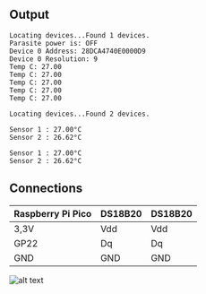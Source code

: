 ## Output
```
Locating devices...Found 1 devices.
Parasite power is: OFF
Device 0 Address: 28DCA4740E0000D9
Device 0 Resolution: 9
Temp C: 27.00
Temp C: 27.00
Temp C: 27.00
Temp C: 27.00
Temp C: 27.00

```

```
Locating devices...Found 2 devices.

Sensor 1 : 27.00°C
Sensor 2 : 26.62°C

Sensor 1 : 27.00°C
Sensor 2 : 26.62°C

```
## Connections

| Raspberry Pi Pico  |       DS18B20      |       DS18B20      |
| ------------------ | -------------------| -------------------|
| 3,3V               | Vdd                | Vdd                |
| GP22               | Dq                 | Dq                 |
| GND                | GND                | GND                |

![alt text](https://www.raspberrypi.com/documentation/microcontrollers/images/picow-pinout.svg)
